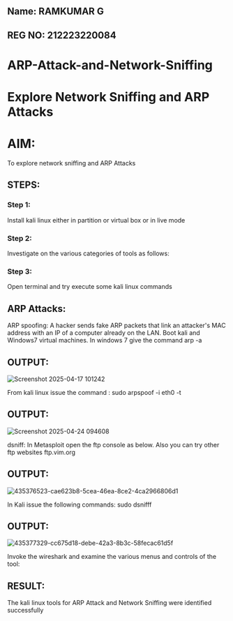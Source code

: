## Name: RAMKUMAR G
## REG NO: 212223220084

# ARP-Attack-and-Network-Sniffing
# Explore Network Sniffing and ARP Attacks

# AIM:

To explore network sniffing and ARP Attacks

## STEPS:

### Step 1:

Install kali linux either in partition or virtual box or in live mode

### Step 2:

Investigate on the various categories of tools as follows:


### Step 3:
Open terminal and try execute some kali linux commands

## ARP Attacks:  
ARP spoofing: A hacker sends fake ARP packets that link an attacker's MAC address with an IP of a computer already on the LAN. 
Boot kali and Windows7 virtual machines.
In windows 7 give the command arp -a
## OUTPUT:
![Screenshot 2025-04-17 101242](https://github.com/user-attachments/assets/df9ed816-e626-473b-b908-8e9335f6699f)


From kali linux issue the command :
sudo arpspoof -i eth0 -t <target system> <gateway>
## OUTPUT:
![Screenshot 2025-04-24 094608](https://github.com/user-attachments/assets/d25772c7-f872-4a15-ba49-f52992d877f1)


 dsniff:
In Metasploit open the ftp console as below. Also you can try other ftp websites ftp.vim.org
## OUTPUT:
![435376523-cae623b8-5cea-46ea-8ce2-4ca2966806d1](https://github.com/user-attachments/assets/46680b15-dc80-4de6-971b-1fdea5048305)



In Kali issue the following commands:
sudo dsnifff
## OUTPUT:
![435377329-cc675d18-debe-42a3-8b3c-58fecac61d5f](https://github.com/user-attachments/assets/5da7a394-806a-4542-90c9-a29da63b5e48)

Invoke the wireshark and examine the various menus  and controls of the tool:


## RESULT:
The kali linux tools for ARP Attack and Network Sniffing were identified successfully
